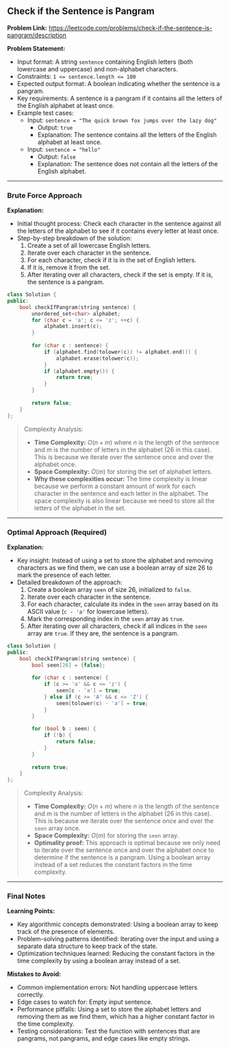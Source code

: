## Check if the Sentence is Pangram

**Problem Link:** https://leetcode.com/problems/check-if-the-sentence-is-pangram/description

**Problem Statement:**
- Input format: A string `sentence` containing English letters (both lowercase and uppercase) and non-alphabet characters.
- Constraints: `1 <= sentence.length <= 100`
- Expected output format: A boolean indicating whether the sentence is a pangram.
- Key requirements: A sentence is a pangram if it contains all the letters of the English alphabet at least once.
- Example test cases:
  - Input: `sentence = "The quick brown fox jumps over the lazy dog"`
    - Output: `true`
    - Explanation: The sentence contains all the letters of the English alphabet at least once.
  - Input: `sentence = "hello"`
    - Output: `false`
    - Explanation: The sentence does not contain all the letters of the English alphabet.

---

### Brute Force Approach

**Explanation:**
- Initial thought process: Check each character in the sentence against all the letters of the alphabet to see if it contains every letter at least once.
- Step-by-step breakdown of the solution:
  1. Create a set of all lowercase English letters.
  2. Iterate over each character in the sentence.
  3. For each character, check if it is in the set of English letters.
  4. If it is, remove it from the set.
  5. After iterating over all characters, check if the set is empty. If it is, the sentence is a pangram.

```cpp
class Solution {
public:
    bool checkIfPangram(string sentence) {
        unordered_set<char> alphabet;
        for (char c = 'a'; c <= 'z'; ++c) {
            alphabet.insert(c);
        }
        
        for (char c : sentence) {
            if (alphabet.find(tolower(c)) != alphabet.end()) {
                alphabet.erase(tolower(c));
            }
            if (alphabet.empty()) {
                return true;
            }
        }
        
        return false;
    }
};
```

> Complexity Analysis:
> - **Time Complexity:** $O(n + m)$ where $n$ is the length of the sentence and $m$ is the number of letters in the alphabet (26 in this case). This is because we iterate over the sentence once and over the alphabet once.
> - **Space Complexity:** $O(m)$ for storing the set of alphabet letters.
> - **Why these complexities occur:** The time complexity is linear because we perform a constant amount of work for each character in the sentence and each letter in the alphabet. The space complexity is also linear because we need to store all the letters of the alphabet in the set.

---

### Optimal Approach (Required)

**Explanation:**
- Key insight: Instead of using a set to store the alphabet and removing characters as we find them, we can use a boolean array of size 26 to mark the presence of each letter.
- Detailed breakdown of the approach:
  1. Create a boolean array `seen` of size 26, initialized to `false`.
  2. Iterate over each character in the sentence.
  3. For each character, calculate its index in the `seen` array based on its ASCII value (`c - 'a'` for lowercase letters).
  4. Mark the corresponding index in the `seen` array as `true`.
  5. After iterating over all characters, check if all indices in the `seen` array are `true`. If they are, the sentence is a pangram.

```cpp
class Solution {
public:
    bool checkIfPangram(string sentence) {
        bool seen[26] = {false};
        
        for (char c : sentence) {
            if (c >= 'a' && c <= 'z') {
                seen[c - 'a'] = true;
            } else if (c >= 'A' && c <= 'Z') {
                seen[tolower(c) - 'a'] = true;
            }
        }
        
        for (bool b : seen) {
            if (!b) {
                return false;
            }
        }
        
        return true;
    }
};
```

> Complexity Analysis:
> - **Time Complexity:** $O(n + m)$ where $n$ is the length of the sentence and $m$ is the number of letters in the alphabet (26 in this case). This is because we iterate over the sentence once and over the `seen` array once.
> - **Space Complexity:** $O(m)$ for storing the `seen` array.
> - **Optimality proof:** This approach is optimal because we only need to iterate over the sentence once and over the alphabet once to determine if the sentence is a pangram. Using a boolean array instead of a set reduces the constant factors in the time complexity.

---

### Final Notes

**Learning Points:**
- Key algorithmic concepts demonstrated: Using a boolean array to keep track of the presence of elements.
- Problem-solving patterns identified: Iterating over the input and using a separate data structure to keep track of the state.
- Optimization techniques learned: Reducing the constant factors in the time complexity by using a boolean array instead of a set.

**Mistakes to Avoid:**
- Common implementation errors: Not handling uppercase letters correctly.
- Edge cases to watch for: Empty input sentence.
- Performance pitfalls: Using a set to store the alphabet letters and removing them as we find them, which has a higher constant factor in the time complexity.
- Testing considerations: Test the function with sentences that are pangrams, not pangrams, and edge cases like empty strings.